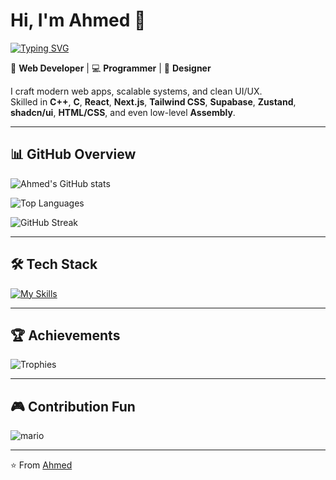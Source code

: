 # Hi, I'm Ahmed 👋  

[![Typing SVG](https://readme-typing-svg.herokuapp.com?size=28&duration=4000&color=F72585&center=true&vCenter=true&width=600&lines=Hi%2C+I'm+Ahmed+🚀;Web+Developer+💻;Programmer+⚡;Designer+🎨)](https://git.io/typing-svg)

🚀 **Web Developer** | 💻 **Programmer** | 🎨 **Designer**  

I craft modern web apps, scalable systems, and clean UI/UX.  
Skilled in **C++**, **C**, **React**, **Next.js**, **Tailwind CSS**, **Supabase**, **Zustand**, **shadcn/ui**, **HTML/CSS**, and even low-level **Assembly**.  

---

## 📊 GitHub Overview  
![Ahmed's GitHub stats](https://github-readme-stats.vercel.app/api?username=AhmedNasir7&show_icons=true&theme=tokyonight&hide_border=false&count_private=true)  

![Top Languages](https://github-readme-stats.vercel.app/api/top-langs/?username=AhmedNasir7&layout=compact&theme=tokyonight&hide_border=false)  

![GitHub Streak](https://github-readme-streak-stats.herokuapp.com?user=AhmedNasir7&theme=highcontrast&hide_border=false)  

---

## 🛠️ Tech Stack  
[![My Skills](https://skillicons.dev/icons?i=cpp,c,react,next,tailwind,supabase,html,css,js,ts,git,linux,vercel,vscode&theme=light)](https://skillicons.dev)  

---

## 🏆 Achievements  
![Trophies](https://github-profile-trophy.vercel.app/?username=AhmedNasir7&theme=radical&row=1&column=6&cache_seconds=86400)

---

## 🎮 Contribution Fun  
![mario](https://ahmednasir7.github.io/mario-contributions/mario.svg)  

---

⭐ From [Ahmed](https://github.com/AhmedNasir7)
